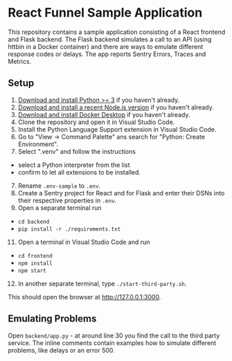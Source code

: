 # React Funnel Sample Application

This repository contains a sample application consisting of a React frontend and Flask backend.
The Flask backend simulates a call to an API (using httbin in a Docker container) and there are ways to emulate different response codes or delays.
The app reports Sentry Errors, Traces and Metrics.

## Setup

1. [Download and install Python >= 3](https://www.python.org/downloads/) if you haven't already.
2. [Download and install a recent Node.js version](https://nodejs.org/en/download) if you haven't already.
3. [Download and install Docker Desktop](https://docs.docker.com/desktop/install/mac-install/) if you haven't already. 
3. Clone the repository and open it in Visual Studio Code.
4. Install the Python Language Support extension in Visual Studio Code.
5. Go to "View -> Command Palette" ans search for "Python: Create Environment".
6. Select ".venv" and follow the instructions 
- select a Python interpreter from the list
- confirm to let all extensions to be installed.
7. Rename `.env-sample` to `.env`.
8. Create a Sentry project for React and for Flask and enter their DSNs into their respective properties in `.env`.
10. Open a separate terminal run
- `cd backend`
- `pip install -r ./requirements.txt`
11. Open a terminal in Visual Studio Code and run
- `cd frontend`
- `npm install`
- `npm start`
12. In another separate terminal, type `./start-third-party.sh`.

This should open the browser at http://127.0.0.1:3000.

## Emulating Problems
Open `backend/app.py` - at around line 30 you find the call to the third party service. The inline comments contain examples how to simulate different problems, like delays or an error 500. 
